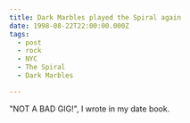 ```yaml
---
title: Dark Marbles played the Spiral again
date: 1998-08-22T22:00:00.000Z
tags:
  - post 
  - rock
  - NYC
  - The Spiral
  - Dark Marbles

---
```


"NOT A BAD GIG!", I wrote in my date book.